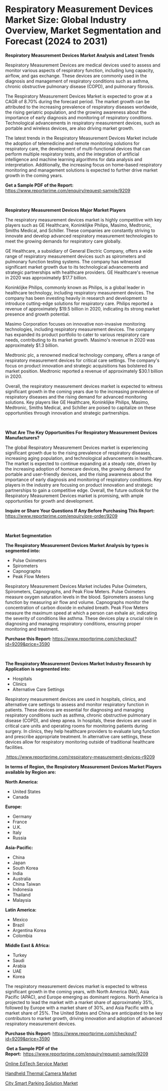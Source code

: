 <p><h1>Respiratory Measurement Devices Market Size: Global Industry Overview, Market Segmentation and Forecast (2024 to 2031)</h1></p><p><strong>Respiratory Measurement Devices Market Analysis and Latest Trends</strong></p>
<p><p>Respiratory Measurement Devices are medical devices used to assess and monitor various aspects of respiratory function, including lung capacity, airflow, and gas exchange. These devices are commonly used in the diagnosis and management of respiratory conditions such as asthma, chronic obstructive pulmonary disease (COPD), and pulmonary fibrosis.</p><p>The Respiratory Measurement Devices Market is expected to grow at a CAGR of 8.70% during the forecast period. The market growth can be attributed to the increasing prevalence of respiratory diseases worldwide, the rising geriatric population, and the growing awareness about the importance of early diagnosis and monitoring of respiratory conditions. Technological advancements in respiratory measurement devices, such as portable and wireless devices, are also driving market growth.</p><p>The latest trends in the Respiratory Measurement Devices Market include the adoption of telemedicine and remote monitoring solutions for respiratory care, the development of multi-functional devices that can perform multiple respiratory tests, and the integration of artificial intelligence and machine learning algorithms for data analysis and interpretation. Additionally, the increasing focus on home-based respiratory monitoring and management solutions is expected to further drive market growth in the coming years.</p></p>
<p><strong>Get a Sample PDF of the Report:&nbsp;</strong> <a href="https://www.reportprime.com/enquiry/request-sample/9209">https://www.reportprime.com/enquiry/request-sample/9209</a></p>
<p>&nbsp;</p>
<p><strong>Respiratory Measurement Devices Major Market Players</strong></p>
<p><p>The respiratory measurement devices market is highly competitive with key players such as GE Healthcare, Koninklijke Philips, Masimo, Medtronic, Smiths Medical, and Schiller. These companies are constantly striving to innovate and develop advanced respiratory measurement technologies to meet the growing demands for respiratory care globally.</p><p>GE Healthcare, a subsidiary of General Electric Company, offers a wide range of respiratory measurement devices such as spirometers and pulmonary function testing systems. The company has witnessed significant market growth due to its technological advancements and strategic partnerships with healthcare providers. GE Healthcare's revenue in 2020 was approximately $17.7 billion.</p><p>Koninklijke Philips, commonly known as Philips, is a global leader in healthcare technology, including respiratory measurement devices. The company has been investing heavily in research and development to introduce cutting-edge solutions for respiratory care. Philips reported a revenue of approximately $19.5 billion in 2020, indicating its strong market presence and growth potential.</p><p>Masimo Corporation focuses on innovative non-invasive monitoring technologies, including respiratory measurement devices. The company has expanded its product portfolio to cater to various respiratory care needs, contributing to its market growth. Masimo's revenue in 2020 was approximately $1.3 billion.</p><p>Medtronic plc, a renowned medical technology company, offers a range of respiratory measurement devices for critical care settings. The company's focus on product innovation and strategic acquisitions has bolstered its market position. Medtronic reported a revenue of approximately $30.1 billion in 2020.</p><p>Overall, the respiratory measurement devices market is expected to witness significant growth in the coming years due to the increasing prevalence of respiratory diseases and the rising demand for advanced monitoring solutions. Key players like GE Healthcare, Koninklijke Philips, Masimo, Medtronic, Smiths Medical, and Schiller are poised to capitalize on these opportunities through innovation and strategic partnerships.</p></p>
<p>&nbsp;</p>
<p><strong>What Are The Key Opportunities For Respiratory Measurement Devices Manufacturers?</strong></p>
<p><p>The global Respiratory Measurement Devices market is experiencing significant growth due to the rising prevalence of respiratory diseases, increasing aging population, and technological advancements in healthcare. The market is expected to continue expanding at a steady rate, driven by the increasing adoption of homecare devices, the growing demand for portable and user-friendly devices, and the rising awareness about the importance of early diagnosis and monitoring of respiratory conditions. Key players in the industry are focusing on product innovation and strategic partnerships to gain a competitive edge. Overall, the future outlook for the Respiratory Measurement Devices market is promising, with ample opportunities for growth and development.</p></p>
<p><strong>Inquire or Share Your Questions If Any Before Purchasing This Report:</strong> <a href="https://www.reportprime.com/enquiry/pre-order/9209">https://www.reportprime.com/enquiry/pre-order/9209</a></p>
<p>&nbsp;</p>
<p><strong>Market Segmentation</strong></p>
<p><strong>The Respiratory Measurement Devices Market Analysis by types is segmented into:</strong></p>
<p><ul><li>Pulse Oximeters</li><li>Spirometers</li><li>Capnographs</li><li>Peak Flow Meters</li></ul></p>
<p><p>Respiratory Measurement Devices Market includes Pulse Oximeters, Spirometers, Capnographs, and Peak Flow Meters. Pulse Oximeters measure oxygen saturation levels in the blood. Spirometers assess lung function by measuring air flow and volume. Capnographs monitor the concentration of carbon dioxide in exhaled breath. Peak Flow Meters measure the maximum speed at which a person can exhale air, indicating the severity of conditions like asthma. These devices play a crucial role in diagnosing and managing respiratory conditions, ensuring proper monitoring and treatment.</p></p>
<p><strong>Purchase this Report:&nbsp;</strong><a href="https://www.reportprime.com/checkout?id=9209&price=3590">https://www.reportprime.com/checkout?id=9209&price=3590</a></p>
<p>&nbsp;</p>
<p><strong>The Respiratory Measurement Devices Market Industry Research by Application is segmented into:</strong></p>
<p><ul><li>Hospitals</li><li>Clinics</li><li>Alternative Care Settings</li></ul></p>
<p><p>Respiratory measurement devices are used in hospitals, clinics, and alternative care settings to assess and monitor respiratory function in patients. These devices are essential for diagnosing and managing respiratory conditions such as asthma, chronic obstructive pulmonary disease (COPD), and sleep apnea. In hospitals, these devices are used in critical care units and operating rooms for monitoring patients during surgery. In clinics, they help healthcare providers to evaluate lung function and prescribe appropriate treatment. In alternative care settings, these devices allow for respiratory monitoring outside of traditional healthcare facilities.</p></p>
<p><a href="https://www.reportprime.com/respiratory-measurement-devices-r9209">&nbsp;https://www.reportprime.com/respiratory-measurement-devices-r9209</a></p>
<p><strong>In terms of Region, the Respiratory Measurement Devices Market Players available by Region are:</strong></p>
<p>
    <p> <strong> North America: </strong>
        <ul>
            <li>United States</li>
            <li>Canada</li>
        </ul>
        </p> 
    <p> <strong> Europe: </strong>
        <ul>
            <li>Germany</li>
            <li>France</li>
            <li>U.K.</li>
            <li>Italy</li>
            <li>Russia</li>
        </ul>
        </p> 
    <p> <strong> Asia-Pacific: </strong>
        <ul>
            <li>China</li>
            <li>Japan</li>
            <li>South Korea</li>
            <li>India</li>
            <li>Australia</li>
            <li>China Taiwan</li>
            <li>Indonesia</li>
            <li>Thailand</li>
            <li>Malaysia</li>
        </ul>
        </p> 
    <p> <strong> Latin America: </strong>
        <ul>
            <li>Mexico</li>
            <li>Brazil</li>
            <li>Argentina Korea</li>
            <li>Colombia</li>
        </ul>
        </p> 
    <p> <strong> Middle East & Africa: </strong>
        <ul>
            <li>Turkey</li>
            <li>Saudi</li>
            <li>Arabia</li>
            <li>UAE</li>
            <li>Korea</li>
        </ul>
    </p>
    </p>
<p><p>The respiratory measurement devices market is expected to witness significant growth in the coming years, with North America (NA), Asia Pacific (APAC), and Europe emerging as dominant regions. North America is projected to lead the market with a market share of approximately 35%, followed by Europe with a market share of 30%, and Asia Pacific with a market share of 25%. The United States and China are anticipated to be key contributors to market growth, driving innovation and adoption of advanced respiratory measurement devices.</p></p>
<p><strong>Purchase this Report: </strong><a href="https://www.reportprime.com/checkout?id=9209&price=3590">https://www.reportprime.com/checkout?id=9209&price=3590</a></p>
<p>&nbsp;<strong>Get a Sample PDF of the Report:&nbsp;&nbsp;</strong><a href="https://www.reportprime.com/enquiry/request-sample/9209">https://www.reportprime.com/enquiry/request-sample/9209</a></p>
<p><strong></strong></p>
<p><p><a href="https://www.linkedin.com/pulse/online-edtech-service-market-challenges-opportunities-growth-m7d8e?trackingId=xHkJNhDrr4zTKxZzJFWNzw%3D%3D">Online EdTech Service Market</a></p><p><a href="https://www.linkedin.com/pulse/handheld-thermal-camera-market-furnish-information-size-share-raa3e?trackingId=%2Bwhy9BpqtPcSuN2Q5kZcsg%3D%3D">Handheld Thermal Camera Market</a></p><p><a href="https://www.linkedin.com/pulse/city-smart-parking-solution-market-research-report-reveals-cirge?trackingId=Co48cyfZOYEjzPlMNNHZsQ%3D%3D">City Smart Parking Solution Market</a></p></p>
